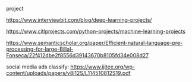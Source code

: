 project

https://www.interviewbit.com/blog/deep-learning-projects/

https://www.citlprojects.com/python-projects/machine-learning-projects

https://www.semanticscholar.org/paper/Efficient-natural-language-pre-processing-for-large-Billal-Fonseca/22f412dbe2f8556d39143670b8105fd34e008d27


social media ads classify:
https://www.ijitee.org/wp-content/uploads/papers/v8i12S/L114510812S19.pdf
